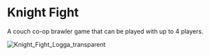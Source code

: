 # Knight Fight
A couch co-op brawler game that can be played with up to 4 players. 

![Knight_Fight_Logga_transparent](https://github.com/Ploxo/KnightFight/assets/47030482/3b8370bc-93c4-4673-bc9b-6998293c34d5)
